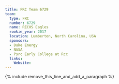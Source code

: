 ```yaml
---
title: FRC Team 6729
team:
  type: FRC
  number: 6729
  name: RECHS Eagles
  rookie_year: 2017
  location: Lumberton, North Carolina, USA
  sponsors:
  - Duke Energy
  - NASA
  - Psrc Early College at Rcc
  links:
    Website:
---
```


{% include remove_this_line_and_add_a_paragraph %}